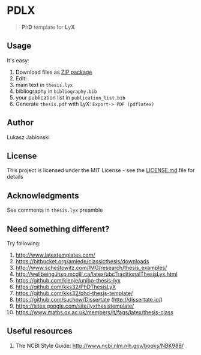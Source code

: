 # PDLX
> **P**h**D** template for **L**y**X**

## Usage
It's easy:

1. Download files as [ZIP package](https://github.com/lukaszjablonski/PDLX/archive/master.zip)
2. Edit:
  1. main text in `thesis.lyx`
  2. bibliography in `bibliography.bib`
  3. your publication list in `publication_list.bib`
3. Generate `thesis.pdf` with LyX: `Export-> PDF (pdflatex)`

## Author
Lukasz Jablonski

## License
This project is licensed under the MIT License - see the [LICENSE.md](LICENSE.md) file for details

## Acknowledgments
See comments in `thesis.lyx` preamble

## Need something different?
Try following:

1. http://www.latextemplates.com/
2. https://bitbucket.org/amiede/classicthesis/downloads
3. http://www.schestowitz.com/IMG/research/thesis_examples/
4. http://wellbeing.ihsp.mcgill.ca/latex/ubcTraditionalThesisLyx.html
6. https://github.com/klenje/unibo-thesis-lyx
7. https://github.com/kks32/PhDThesisLyX
8. https://github.com/kks32/phd-thesis-template/
9. https://github.com/suchow/Dissertate (http://dissertate.io/)
8. https://sites.google.com/site/lyxthesistemplate/
9. https://www.maths.ox.ac.uk/members/it/faqs/latex/thesis-class
 
## Useful resources
1. The NCBI Style Guide: http://www.ncbi.nlm.nih.gov/books/NBK988/
